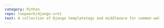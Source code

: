 ```yaml
---
category: Python
repo: loopwerk/django-vrot
text: A collection of Django templatetags and middleware for common web development tasks.
---
```

